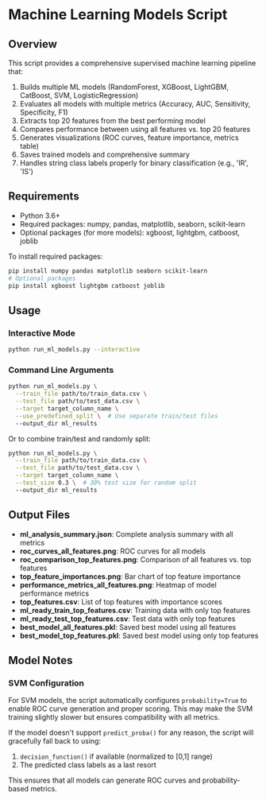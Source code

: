 # Machine Learning Models Script

## Overview
This script provides a comprehensive supervised machine learning pipeline that:
1. Builds multiple ML models (RandomForest, XGBoost, LightGBM, CatBoost, SVM, LogisticRegression)
2. Evaluates all models with multiple metrics (Accuracy, AUC, Sensitivity, Specificity, F1)
3. Extracts top 20 features from the best performing model
4. Compares performance between using all features vs. top 20 features
5. Generates visualizations (ROC curves, feature importance, metrics table)
6. Saves trained models and comprehensive summary
7. Handles string class labels properly for binary classification (e.g., 'IR', 'IS')

## Requirements
- Python 3.6+
- Required packages: numpy, pandas, matplotlib, seaborn, scikit-learn
- Optional packages (for more models): xgboost, lightgbm, catboost, joblib

To install required packages:
```bash
pip install numpy pandas matplotlib seaborn scikit-learn
# Optional packages
pip install xgboost lightgbm catboost joblib
```

## Usage

### Interactive Mode
```bash
python run_ml_models.py --interactive
```

### Command Line Arguments
```bash
python run_ml_models.py \
  --train_file path/to/train_data.csv \
  --test_file path/to/test_data.csv \
  --target target_column_name \
  --use_predefined_split \  # Use separate train/test files
  --output_dir ml_results
```

Or to combine train/test and randomly split:
```bash
python run_ml_models.py \
  --train_file path/to/train_data.csv \
  --test_file path/to/test_data.csv \
  --target target_column_name \
  --test_size 0.3 \  # 30% test size for random split
  --output_dir ml_results
```

## Output Files
- **ml_analysis_summary.json**: Complete analysis summary with all metrics
- **roc_curves_all_features.png**: ROC curves for all models
- **roc_comparison_top_features.png**: Comparison of all features vs. top features
- **top_feature_importances.png**: Bar chart of top feature importance
- **performance_metrics_all_features.png**: Heatmap of model performance metrics
- **top_features.csv**: List of top features with importance scores
- **ml_ready_train_top_features.csv**: Training data with only top features
- **ml_ready_test_top_features.csv**: Test data with only top features
- **best_model_all_features.pkl**: Saved best model using all features
- **best_model_top_features.pkl**: Saved best model using only top features

## Model Notes

### SVM Configuration
For SVM models, the script automatically configures `probability=True` to enable ROC curve generation and proper scoring. This may make the SVM training slightly slower but ensures compatibility with all metrics.

If the model doesn't support `predict_proba()` for any reason, the script will gracefully fall back to using:
1. `decision_function()` if available (normalized to [0,1] range)
2. The predicted class labels as a last resort

This ensures that all models can generate ROC curves and probability-based metrics.
